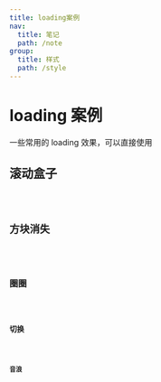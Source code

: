 ```yaml
---
title: loading案例
nav:
  title: 笔记
  path: /note
group:
  title: 样式
  path: /style
---
```


# loading 案例

一些常用的 loading 效果，可以直接使用

## 滚动盒子

<code src="./demo/box.tsx" />

## 方块消失

<code src="./demo/squre.tsx" />

## 圈圈

<code src="./demo/spinner.tsx" />

## 切换

<code src="./demo/switch.tsx" />

## 音浪

<code src="./demo/loading.tsx" />
